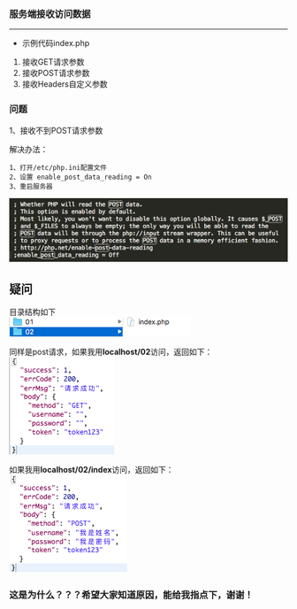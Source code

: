 ### 服务端接收访问数据
------

* 示例代码index.php

1. 接收GET请求参数
2. 接收POST请求参数
3. 接收Headers自定义参数

### 问题

1、接收不到POST请求参数

解决办法：<br>

```
1、打开/etc/php.ini配置文件
2、设置 enable_post_data_reading = On
3、重启服务器
```

![avatar](./img/开启post.png)

## 疑问
目录结构如下<br>
![avatar](./img/目录结构.png)

同样是post请求，如果我用**localhost/02**访问，返回如下：<br>
![avatar](./img/02相对路径访问.png)

如果我用**localhost/02/index**访问，返回如下：<br>
![avatar](./img/index全路径访问.png)

### 这是为什么？？？希望大家知道原因，能给我指点下，谢谢！

